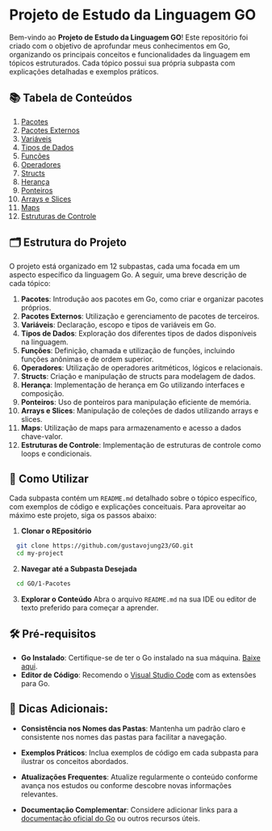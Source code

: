 # Projeto de Estudo da Linguagem GO

Bem-vindo ao **Projeto de Estudo da Linguagem GO**! Este repositório foi criado com o objetivo de aprofundar meus conhecimentos em Go, organizando os principais conceitos e funcionalidades da linguagem em tópicos estruturados. Cada tópico possui sua própria subpasta com explicações detalhadas e exemplos práticos.

## 📚 Tabela de Conteúdos
1. [Pacotes](./1-Pacotes/)
2. [Pacotes Externos](./2-Pacotes-Externos/)
3. [Variáveis](./3-Variáveis/)
4. [Tipos de Dados](./4-Tipos-de-Dados/)
5. [Funções](./5-Funções/)
6. [Operadores](./6-Operadores/)
7. [Structs](./7-Structs/)
8. [Herança](./8-Herança/)
9. [Ponteiros](./9-Ponteiros/)
10. [Arrays e Slices](./10-Arrays-e-Slices/)
11. [Maps](./11-Maps/)
12. [Estruturas de Controle](./12-Estruturas-de-Controle/)

## 🗂 Estrutura do Projeto

O projeto está organizado em 12 subpastas, cada uma focada em um aspecto específico da linguagem Go. A seguir, uma breve descrição de cada tópico:

1. **Pacotes**: Introdução aos pacotes em Go, como criar e organizar pacotes próprios.
2. **Pacotes Externos**: Utilização e gerenciamento de pacotes de terceiros.
3. **Variáveis**: Declaração, escopo e tipos de variáveis em Go.
4. **Tipos de Dados**: Exploração dos diferentes tipos de dados disponíveis na linguagem.
5. **Funções**: Definição, chamada e utilização de funções, incluindo funções anônimas e de ordem superior.
6. **Operadores**: Utilização de operadores aritméticos, lógicos e relacionais.
7. **Structs**: Criação e manipulação de structs para modelagem de dados.
8. **Herança**: Implementação de herança em Go utilizando interfaces e composição.
9. **Ponteiros**: Uso de ponteiros para manipulação eficiente de memória.
10. **Arrays e Slices**: Manipulação de coleções de dados utilizando arrays e slices.
11. **Maps**: Utilização de maps para armazenamento e acesso a dados chave-valor.
12. **Estruturas de Controle**: Implementação de estruturas de controle como loops e condicionais.

## 🚀 Como Utilizar

Cada subpasta contém um `README.md` detalhado sobre o tópico específico, com exemplos de código e explicações conceituais. Para aproveitar ao máximo este projeto, siga os passos abaixo:

1. **Clonar o REpositório**
```bash
  git clone https://github.com/gustavojung23/GO.git
  cd my-project
```

2. **Navegar até a Subpasta Desejada**
```bash
  cd GO/1-Pacotes
```

3. **Explorar o Conteúdo**
Abra o arquivo `README.md` na sua IDE ou editor de texto preferido para começar a aprender.

## 🛠 Pré-requisitos
- **Go Instalado**: Certifique-se de ter o Go instalado na sua máquina. [Baixe aqui](https://go.dev/dl/).
- **Editor de Código**: Recomendo o [Visual Studio Code](https://code.visualstudio.com/) com as extensões para Go.

## 📌 Dicas Adicionais:
- **Consistência nos Nomes das Pastas**: Mantenha um padrão claro e consistente nos nomes das pastas para facilitar a navegação.

- **Exemplos Práticos**: Inclua exemplos de código em cada subpasta para ilustrar os conceitos abordados.

- **Atualizações Frequentes**: Atualize regularmente o conteúdo conforme avança nos estudos ou conforme descobre novas informações relevantes.

- **Documentação Complementar**: Considere adicionar links para a [documentação oficial do Go](https://go.dev/doc/) ou outros recursos úteis.